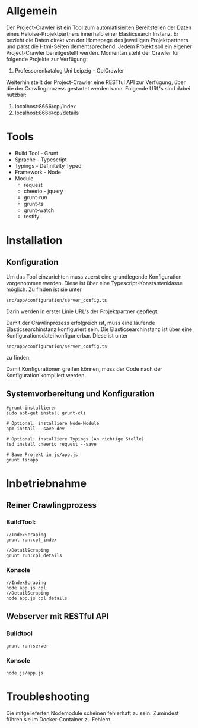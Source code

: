 # Allgemein

Der Project-Crawler ist ein Tool zum automatisierten Bereitstellen der Daten eines Heloise-Projektpartners innerhalb einer Elasticsearch Instanz.
Er bezieht die Daten direkt von der Homepage des jeweiligen Projektpartners und parst die Html-Seiten dementsprechend.
Jedem Projekt soll ein eigener Project-Crawler bereitgestellt werden.
Momentan steht der Crawler für folgende Projekte zur Verfügung:
1. Professorenkatalog Uni Leipzig - CplCrawler

Weiterhin stellt der Project-Crawler eine RESTful API zur Verfügung, über die der Crawlingprozess gestartet werden kann.
Folgende URL's sind dabei nutzbar:

1. localhost:8666/cpl/index
2. localhost:8666/cpl/details


# Tools
* Build Tool - Grunt
* Sprache - Typescript
* Typings - Definitelty Typed
* Framework - Node
* Module
	* request
	* cheerio - jquery
	* grunt-run
	* grunt-ts
	* grunt-watch
	* restify

# Installation

## Konfiguration

Um das Tool einzurichten muss zuerst eine grundlegende Konfiguration vorgenommen werden. Diese ist über eine Typescript-Konstantenklasse möglich. Zu finden ist sie unter

	src/app/configuration/server_config.ts

Darin werden in erster Linie URL's der Projektpartner gepflegt.

Damit der Crawlinprozess erfolgreich ist, muss eine laufende Elasticsearchinstanz konfiguriert sein.
Die Elasticsearchinstanz ist über eine Konfigurationsdatei konfigurierbar. Diese ist unter

	src/app/configuration/server_config.ts
zu finden.

Damit Konfigurationen greifen können, muss der Code nach der Konfiguration kompiliert werden.

## Systemvorbereitung und Konfiguration

    #grunt installieren
	sudo apt-get install grunt-cli

    # Optional: installiere Node-Module
    npm install --save-dev

    # Optional: installiere Typings (An richtige Stelle)
    tsd install cheerio request --save

	# Baue Projekt in js/app.js
	grunt ts:app

# Inbetriebnahme

## Reiner Crawlingprozess

### BuildTool:

	//IndexScraping
	grunt run:cpl_index

	//DetailScraping
	grunt run:cpl_details

### Konsole

    //IndexScraping
	node app.js cpl
	//DetailScraping
    node app.js cpl details


## Webserver mit RESTful API

### Buildtool

	grunt run:server

### Konsole
	node js/app.js

# Troubleshooting

Die mitgelieferten Nodemodule scheinen fehlerhaft zu sein. Zumindest führen sie im Docker-Container zu Fehlern.